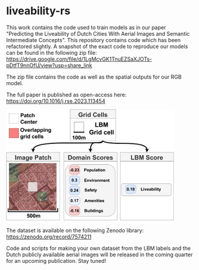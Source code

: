 # liveability-rs

This work contains the code used to train models as in our paper "Predicting the Liveability of Dutch Cities With Aerial Images and Semantic Intermediate Concepts". This repository contains code which has been refactored slightly. A snapshot of the exact code to reproduce our models can be found in the following zip file: <https://drive.google.com/file/d/1LgMcvGK1TnuEZSaXJOTs-pDtfT9nnOfU/view?usp=share_link>

The zip file contains the code as well as the spatial outputs for our RGB model. 

The full paper is published as open-access here: <https://doi.org/10.1016/j.rse.2023.113454>

<img src="data_method.jpg" width="450" height="300" />

The dataset is available on the following Zenodo library: <https://zenodo.org/record/7574211>

Code and scripts for making your own dataset from the LBM labels and the Dutch publicly available aerial images will be released in the coming quarter for an upcoming publication. Stay tuned! 
